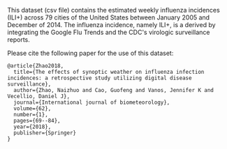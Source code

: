 This dataset (csv file) contains the estimated weekly influenza incidences
(ILI+) across 79 cities of the United States between January 2005 and December
of 2014. The influenza incidence, namely ILI+, is a derived by integrating the
Google Flu Trends and the CDC's virologic surveillance reports. 

Please cite the following paper for the use of this dataset:

```
@article{Zhao2018,
  title={The effects of synoptic weather on influenza infection incidences: a retrospective study utilizing digital disease surveillance},
  author={Zhao, Naizhuo and Cao, Guofeng and Vanos, Jennifer K and Vecellio, Daniel J},
  journal={International journal of biometeorology},
  volume={62},
  number={1},
  pages={69--84},
  year={2018},
  publisher={Springer}
}
```
